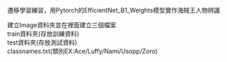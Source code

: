 遷移學習練習，用Pytorch的EfficientNet_B1_Weights模型實作海賊王人物辨識

建立Image資料夾並在裡面建立三個檔案  
  train資料夾(存放訓練資料)  
  test資料夾(存放測試資料)  
  classnames.txt(類別EX:Ace/Luffy/Nami/Usopp/Zoro)  
